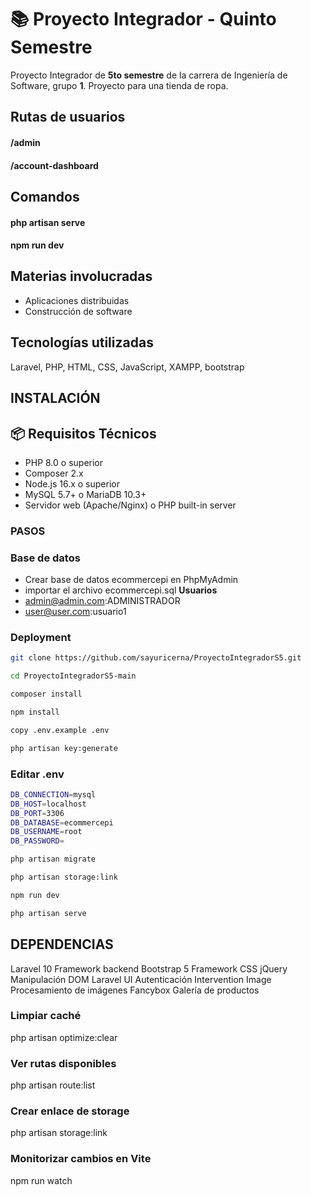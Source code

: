 # 📚 Proyecto Integrador - Quinto Semestre
Proyecto Integrador de **5to semestre** de la carrera de Ingeniería de Software, grupo **1**. Proyecto para una tienda de ropa. 

## Rutas de usuarios

#### /admin
#### /account-dashboard

## Comandos

#### php artisan serve
#### npm run dev 

## Materias involucradas

- Aplicaciones distribuidas
- Construcción de software

## Tecnologías utilizadas

Laravel, PHP, HTML, CSS, JavaScript, XAMPP, bootstrap


## INSTALACIÓN
## 📦 Requisitos Técnicos
- PHP 8.0 o superior
- Composer 2.x
- Node.js 16.x o superior
- MySQL 5.7+ o MariaDB 10.3+
- Servidor web (Apache/Nginx) o PHP built-in server

### PASOS
### Base de datos
- Crear base de datos ecommercepi en PhpMyAdmin
- importar el archivo ecommercepi.sql
**Usuarios**
- admin@admin.com:ADMINISTRADOR
- user@user.com:usuario1
### Deployment
```bash
git clone https://github.com/sayuricerna/ProyectoIntegradorS5.git 
```
``` bash
cd ProyectoIntegradorS5-main
``` 
``` bash
composer install
``` 
``` bash
npm install
``` 
``` bash
copy .env.example .env
``` 
``` bash
php artisan key:generate
``` 
### Editar  **.env**
``` bash
DB_CONNECTION=mysql
DB_HOST=localhost
DB_PORT=3306
DB_DATABASE=ecommercepi
DB_USERNAME=root
DB_PASSWORD=
``` 
``` bash
php artisan migrate
```
``` bash
php artisan storage:link

```
``` bash
npm run dev
```
``` bash
php artisan serve
```


## DEPENDENCIAS

Laravel 10	Framework backend
Bootstrap 5	Framework CSS
jQuery	Manipulación DOM
Laravel UI	Autenticación
Intervention Image	Procesamiento de imágenes
Fancybox	Galería de productos

### Limpiar caché
php artisan optimize:clear

### Ver rutas disponibles
php artisan route:list

### Crear enlace de storage
php artisan storage:link

### Monitorizar cambios en Vite
npm run watch
